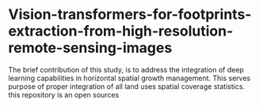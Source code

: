# Vision-transformers-for-footprints-extraction-from-high-resolution-remote-sensing-images
The brief contribution of this study, is to address the integration of deep learning capabilities in horizontal spatial growth management.  This serves purpose of proper integration of all land uses spatial coverage statistics.
this repository is an open sources